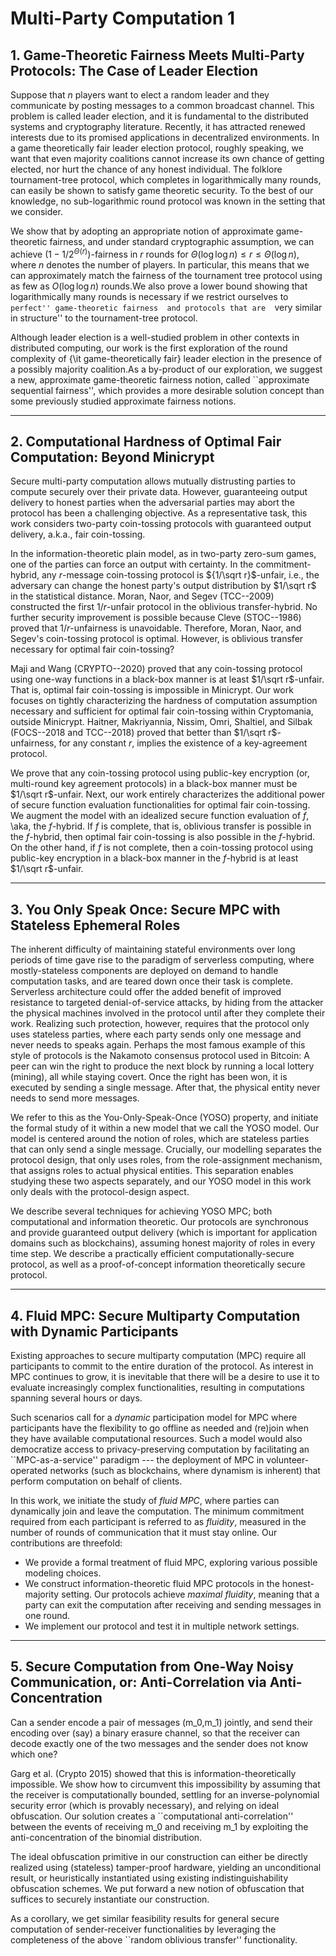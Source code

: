 # Multi-Party Computation 1

## 1. Game-Theoretic Fairness Meets Multi-Party Protocols: The Case of Leader Election

Suppose that $n$ players want to elect a random leader and they communicate by posting messages to a common broadcast channel. This problem is called leader election, and it is  fundamental to the distributed systems and cryptography literature. 
Recently, it has attracted renewed interests due to its promised applications in decentralized environments. In a game theoretically fair leader election protocol, roughly speaking, we want that even majority coalitions  cannot increase its own chance of getting elected, nor hurt the chance of any honest individual. The folklore tournament-tree protocol, which completes in logarithmically many rounds,  can easily be shown to satisfy game theoretic security. To the best of our knowledge,  no sub-logarithmic round protocol was known in the setting that we consider.

We show that by adopting an appropriate notion of approximate game-theoretic fairness, and under standard cryptographic assumption, we can achieve $(1-1/2^{\Theta(r)})$-fairness in $r$ rounds for $\Theta(\log \log n) \leq r \leq \Theta(\log n)$, where $n$ denotes the number of players. In particular, this means that we can approximately match the fairness of the tournament tree protocol using as few as $O(\log \log n)$ rounds.We also prove a lower bound showing that logarithmically many rounds is necessary if we restrict ourselves 
to ``perfect'' game-theoretic fairness  and protocols that are 
``very similar in structure'' to the tournament-tree protocol.

Although leader election is a well-studied problem in other contexts in distributed computing,  our work is the first exploration of the round complexity of {\it game-theoretically fair} leader election in the presence of a possibly majority coalition.As a by-product of our exploration, we suggest a new, approximate game-theoretic fairness notion, called ``approximate sequential fairness'', which provides a more desirable solution concept than some previously studied approximate fairness notions.



***

## 2. Computational Hardness of Optimal Fair Computation: Beyond Minicrypt

Secure multi-party computation allows mutually distrusting parties to compute securely over their private data. However, guaranteeing output delivery to honest parties when the adversarial parties may abort the protocol has been a challenging objective. As a representative task, this work considers two-party coin-tossing protocols with guaranteed output delivery, a.k.a., fair coin-tossing. 

In the information-theoretic plain model, as in two-party zero-sum games, one of the parties can force an output with certainty. In the commitment-hybrid, any $r$-message coin-tossing protocol is ${1/\sqrt r}$-unfair, i.e., the adversary can change the honest party's output distribution by $1/\sqrt r$ in the statistical distance. Moran, Naor, and Segev (TCC--2009) constructed the first $1/r$-unfair protocol in the oblivious transfer-hybrid. No further security improvement is possible because Cleve (STOC--1986) proved that $1/r$-unfairness is unavoidable. Therefore, Moran, Naor, and Segev's coin-tossing protocol is optimal. However, is oblivious transfer necessary for optimal fair coin-tossing? 

Maji and Wang (CRYPTO--2020) proved that any coin-tossing protocol using one-way functions in a black-box manner is at least $1/\sqrt r$-unfair. That is, optimal fair coin-tossing is impossible in Minicrypt. Our work focuses on tightly characterizing the hardness of computation assumption necessary and sufficient for optimal fair coin-tossing within Cryptomania, outside Minicrypt. Haitner, Makriyannia, Nissim, Omri, Shaltiel, and Silbak (FOCS--2018 and TCC--2018) proved that better than $1/\sqrt r$-unfairness, for any constant $r$, implies the existence of a key-agreement protocol. 

We prove that any coin-tossing protocol using public-key encryption (or, multi-round key agreement protocols) in a black-box manner must be $1/\sqrt r$-unfair. Next, our work entirely characterizes the additional power of secure function evaluation functionalities for optimal fair coin-tossing. We augment the model with an idealized secure function evaluation of $f$, \aka, the $f$-hybrid. If $f$ is complete, that is,  oblivious transfer is possible in the $f$-hybrid, then optimal fair coin-tossing is also possible in the $f$-hybrid. On the other hand, if $f$ is not complete, then a coin-tossing protocol using public-key encryption in a black-box manner in the $f$-hybrid is at least $1/\sqrt r$-unfair.



***

## 3. You Only Speak Once: Secure MPC with Stateless Ephemeral Roles

The inherent difficulty of maintaining stateful environments over long periods of time gave rise to the paradigm of serverless computing, where mostly-stateless components are deployed on demand to handle computation tasks, and are teared down once their task is complete. Serverless architecture could offer the added benefit of improved resistance to targeted denial-of-service attacks, by hiding from the attacker the physical machines involved in the protocol until after they complete their work. Realizing such protection, however, requires that the protocol only uses stateless parties, where each party sends only one message and never needs to speaks again. Perhaps the most famous example of this style of protocols is the Nakamoto consensus protocol used in Bitcoin: A peer can win the right to produce the next block by running a local lottery (mining), all while staying covert.   Once the right has been won, it is executed by sending a single message. After that, the physical entity never needs to send more messages.

We refer to this as the You-Only-Speak-Once (YOSO) property, and initiate the formal study of it within a new model that we call the YOSO model. Our model is centered around the notion of roles, which are stateless parties that can only send a single message. Crucially, our modelling separates the protocol design, that only uses roles, from the role-assignment mechanism, that assigns roles to actual physical entities. This separation enables studying these two aspects separately, and our YOSO model in this work only deals with the protocol-design aspect.

We describe several techniques for achieving YOSO MPC; both computational and information theoretic. Our protocols are synchronous and provide guaranteed output delivery (which is important for application domains such as blockchains), assuming honest majority of roles in every time step. We describe a practically efficient computationally-secure protocol, as well as a proof-of-concept information theoretically secure protocol.



***

## 4. Fluid MPC: Secure Multiparty Computation with Dynamic Participants

Existing approaches to secure multiparty computation (MPC) require all participants to commit to the entire duration of the protocol. As interest in MPC continues to grow, it is inevitable that there will be a desire to use it to evaluate increasingly complex functionalities, resulting in computations spanning several hours or days. 

Such scenarios call for a *dynamic* participation model for MPC where participants have the flexibility to go offline as needed and (re)join when they have available computational resources. Such a model would also democratize access to privacy-preserving computation by facilitating an ``MPC-as-a-service'' paradigm --- the deployment of MPC in volunteer-operated networks (such as blockchains, where dynamism is inherent) that perform computation on behalf of clients. 

In this work, we initiate the study of *fluid MPC*, where parties can dynamically join and leave the computation. The minimum commitment required from each participant is referred to as *fluidity*, measured in the number of rounds of communication that it must stay online. Our contributions are  threefold:

- We provide a formal treatment of fluid MPC, exploring various possible modeling choices. 
- We construct information-theoretic fluid MPC protocols in the honest-majority setting. Our protocols achieve *maximal fluidity*, meaning that a party can exit the computation after receiving and sending messages in one round.
- We implement our protocol and test it in multiple network settings.



***

## 5. Secure Computation from One-Way Noisy Communication, or: Anti-Correlation via Anti-Concentration

Can a sender encode a pair of messages (m_0,m_1) jointly, and send their encoding over (say) a binary erasure channel, so that the receiver can decode exactly one of the two messages and the sender does not know which one?

Garg et al. (Crypto 2015) showed that this is information-theoretically impossible.
We show how to circumvent this impossibility by assuming that the receiver is computationally bounded, settling for an inverse-polynomial security error (which is provably necessary),  and relying on ideal obfuscation.
Our solution creates a ``computational anti-correlation'' between the events of receiving m_0 and receiving m_1 by exploiting the anti-concentration of the binomial distribution.

The ideal obfuscation primitive in our construction can either be directly realized using (stateless) tamper-proof hardware, yielding an unconditional result, or heuristically instantiated using existing indistinguishability obfuscation schemes. We put forward a new notion of obfuscation that suffices to securely instantiate our construction.

As a corollary, we get similar feasibility results for general secure computation of sender-receiver functionalities by leveraging the completeness of the above ``random oblivious transfer'' functionality.